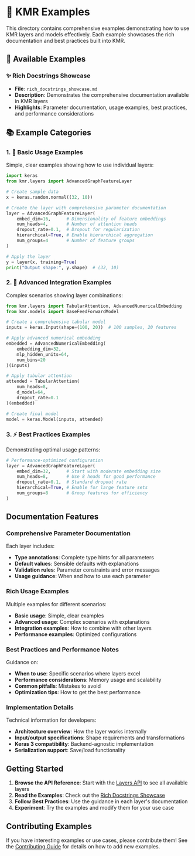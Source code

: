 # 📖 KMR Examples

This directory contains comprehensive examples demonstrating how to use KMR layers and models effectively. Each example showcases the rich documentation and best practices built into KMR.

## 🎯 Available Examples

### ✨ Rich Docstrings Showcase
- **File**: `rich_docstrings_showcase.md`
- **Description**: Demonstrates the comprehensive documentation available in KMR layers
- **Highlights**: Parameter documentation, usage examples, best practices, and performance considerations

## 📚 Example Categories

### 1. 🚀 Basic Usage Examples
Simple, clear examples showing how to use individual layers:

```python
import keras
from kmr.layers import AdvancedGraphFeatureLayer

# Create sample data
x = keras.random.normal((32, 10))

# Create the layer with comprehensive parameter documentation
layer = AdvancedGraphFeatureLayer(
    embed_dim=16,      # Dimensionality of feature embeddings
    num_heads=4,       # Number of attention heads
    dropout_rate=0.1,  # Dropout for regularization
    hierarchical=True, # Enable hierarchical aggregation
    num_groups=4       # Number of feature groups
)

# Apply the layer
y = layer(x, training=True)
print("Output shape:", y.shape)  # (32, 10)
```

### 2. 🎯 Advanced Integration Examples
Complex scenarios showing layer combinations:

```python
from kmr.layers import TabularAttention, AdvancedNumericalEmbedding
from kmr.models import BaseFeedForwardModel

# Create a comprehensive tabular model
inputs = keras.Input(shape=(100, 20))  # 100 samples, 20 features

# Apply advanced numerical embedding
embedded = AdvancedNumericalEmbedding(
    embedding_dim=32,
    mlp_hidden_units=64,
    num_bins=20
)(inputs)

# Apply tabular attention
attended = TabularAttention(
    num_heads=8,
    d_model=64,
    dropout_rate=0.1
)(embedded)

# Create final model
model = keras.Model(inputs, attended)
```

### 3. ⚡ Best Practices Examples
Demonstrating optimal usage patterns:

```python
# Performance-optimized configuration
layer = AdvancedGraphFeatureLayer(
    embed_dim=32,      # Start with moderate embedding size
    num_heads=8,       # Use 8 heads for good performance
    dropout_rate=0.1,  # Standard dropout rate
    hierarchical=True, # Enable for large feature sets
    num_groups=8       # Group features for efficiency
)
```

## Documentation Features

### Comprehensive Parameter Documentation
Each layer includes:
- **Type annotations**: Complete type hints for all parameters
- **Default values**: Sensible defaults with explanations
- **Validation rules**: Parameter constraints and error messages
- **Usage guidance**: When and how to use each parameter

### Rich Usage Examples
Multiple examples for different scenarios:
- **Basic usage**: Simple, clear examples
- **Advanced usage**: Complex scenarios with explanations
- **Integration examples**: How to combine with other layers
- **Performance examples**: Optimized configurations

### Best Practices and Performance Notes
Guidance on:
- **When to use**: Specific scenarios where layers excel
- **Performance considerations**: Memory usage and scalability
- **Common pitfalls**: Mistakes to avoid
- **Optimization tips**: How to get the best performance

### Implementation Details
Technical information for developers:
- **Architecture overview**: How the layer works internally
- **Input/output specifications**: Shape requirements and transformations
- **Keras 3 compatibility**: Backend-agnostic implementation
- **Serialization support**: Save/load functionality

## Getting Started

1. **Browse the API Reference**: Start with the [Layers API](../api/layers.md) to see all available layers
2. **Read the Examples**: Check out the [Rich Docstrings Showcase](rich_docstrings_showcase.md)
3. **Follow Best Practices**: Use the guidance in each layer's documentation
4. **Experiment**: Try the examples and modify them for your use case

## Contributing Examples

If you have interesting examples or use cases, please contribute them! See the [Contributing Guide](../contributing.md) for details on how to add new examples.

